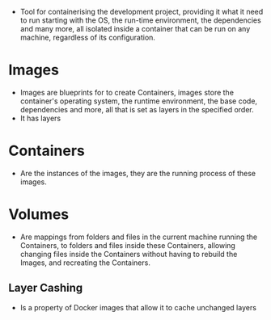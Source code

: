 - Tool for containerising the development project, providing it what it need to run starting with the OS, the run-time environment, the dependencies and many more, all isolated inside a container that can be run on any machine, regardless of its configuration.
# Images
- Images are blueprints for to create Containers, images store the container's operating system, the runtime environment, the base code, dependencies and more, all that is set as layers in the specified order.
- It has layers 
# Containers
- Are the instances of the images, they are the running process of these images.
# Volumes
- Are mappings from folders and files in the current machine running the Containers, to folders and files inside these Containers, allowing changing files inside the Containers without having to rebuild the Images, and recreating the Containers.
## Layer Cashing
- Is a property of Docker images that allow it to cache unchanged layers